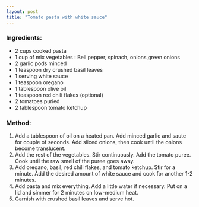```yaml
---
layout: post
title: "Tomato pasta with white sauce"
---
```




### Ingredients:
* 2 cups cooked pasta
* 1 cup of mix vegetables : Bell pepper, spinach, onions,green onions
* 2 garlic pods minced
* 1 teaspoon dry crushed basil leaves
* 1 serving white sauce
* 1 teaspoon oregano
* 1 tablespoon olive oil
* 1 teaspoon red chili flakes (optional)
* 2 tomatoes puried
* 2 tablespoon tomato ketchup

### Method:
1. Add a tablespoon of oil on a heated pan. Add minced garlic and saute for couple of seconds. Add sliced onions, then cook until the onions become translucent. 
2. Add the rest of the vegetables. Stir continuously. Add the tomato puree. Cook until the raw smell of the puree goes away. 
3. Add oregano, basil, red chili flakes, and tomato ketchup. Stir for a minute. Add the desired amount of white sauce and cook for another 1-2 minutes. 
4. Add pasta and mix everything. Add a little water if necessary. Put on a lid and simmer for 2 minutes on low-medium heat. 
5. Garnish with crushed basil leaves and serve hot.